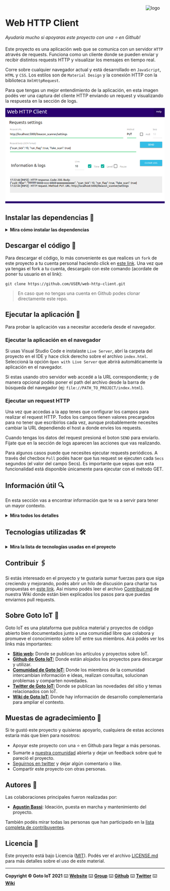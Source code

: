 <a href="https://www.gotoiot.com/">
    <img src="doc/gotoiot-logo.png" alt="logo" title="Goto IoT" align="right" width="60" height="60" />
</a>

Web HTTP Client
===============

*Ayudaría mucho si apoyaras este proyecto con una ⭐ en Github!*

Este proyecto es una aplicación web que se comunica con un servidor `HTTP` através de requests. Funciona como un cliente donde se pueden enviar y recibir distintos requests HTTP y visualizar los mensajes en tiempo real.

Corre sobre cualquier navegador actual y está desarrollado en `JavaScript`, `HTML` y `CSS`. Los estilos son de `Material Design` y la conexión HTTP con la biblioteca `XmlHttpRequest`.

Para que tengas un mejor entendimiento de la aplicación, en esta imagen podés ver una captura del cliente HTTP enviando un request y visualizando la respuesta en la sección de logs.

![HTTP Client Running](doc/http-client-running.png)

## Instalar las dependencias 🔩

<details><summary><b>Mira cómo instalar las dependencias</b></summary><br>

Para correr este proyecto solo necesitas un navegador moderno, aunque es preferible que lo accedas desde un servidor web. Cualquier servidor es válido, aunque si usas [Visual Studio Code](https://code.visualstudio.com/) podes instalar la extensión [Live Server](https://github.com/ritwickdey/vscode-live-server.git), un servidor web para desarrollo muy fácil y práctico de utilizar. 


</details>

## Descargar el código 💾

Para descargar el código, lo más conveniente es que realices un `fork` de este proyecto a tu cuenta personal haciendo click en [este link](https://github.com/gotoiot/web-http-client/fork). Una vez que ya tengas el fork a tu cuenta, descargalo con este comando (acordate de poner tu usuario en el link):

```
git clone https://github.com/USER/web-http-client.git
```

> En caso que no tengas una cuenta en Github podes clonar directamente este repo.

## Ejecutar la aplicación 🚀

Para probar la aplicación vas a necesitar accederla desde el navegador.

### Ejecutar la aplicación en el navegador

Si usas Visual Studio Code e instalaste `Live Server`, abrí la carpeta del proyecto en el IDE y hace click derecho sobre el archivo `index.html`. Seleccioná la opción `Open with Live Server` que abrirá automáticamente la aplicación en el navegador. 

Si estas usando otro servidor web accedé a la URL correspondiente; y de manera opcional podés poner el path del archivo desde la barra de búsqueda del navegador (ej: `file://PATH_TO_PROJECT/index.html`).

### Ejecutar un request HTTP

Una vez que accedas a la app tenes que configurar los campos para realizar el request HTTP. Todos los campos tienen valores precargados para no tener que escribirlos cada vez, aunque probablemente necesites cambiar la URL dependiendo el host a donde envíes los requests.

Cuando tengas los datos del request presioná el boton `SEND` para enviarlo. Fijate que en la sección de logs aparecen las acciones que vas realizando. 

Para algunos casos puede que necesites ejecutar requests periódicos. A través del checbox `Poll` podés hacer que tus request se ejecuten cada `Secs` segundos (el valor del campo Secs). Es importante que sepas que esta funcionalidad está disponible únicamente para ejecutar con el método GET.

## Información útil 🔍

En esta sección vas a encontrar información que te va a servir para tener un mayor contexto.

<details><summary><b>Mira todos los detalles</b></summary>

### Configuración de los logs

Para las configuraciones de los logs podés setar el numero de líneas que se muestran con el campo `Lines`. El check `Time` imprime la hora mientras que el check `Level` imprime el nivel de loggeo. Si querés pausar la actualización de mensajes en el log chequeá el campo `Pause`. Por último, si querés borrar los mensajes presioná `CLEAR LOG`.

</details>

## Tecnologías utilizadas 🛠️

<details><summary><b>Mira la lista de tecnologías usadas en el proyecto</b></summary><br>

* [Material Design](https://material.io/design) - Bibliotecas de estilo responsive para aplicaciones web.

</details>

## Contribuir 🖇️

Si estás interesado en el proyecto y te gustaría sumar fuerzas para que siga creciendo y mejorando, podés abrir un hilo de discusión para charlar tus propuestas en [este link](https://github.com/gotoiot/web-http-client/issues/new). Así mismo podés leer el archivo [Contribuir.md](https://github.com/gotoiot/gotoiot-doc/wiki/Contribuir) de nuestra Wiki donde están bien explicados los pasos para que puedas enviarnos pull requests.

## Sobre Goto IoT 📖

Goto IoT es una plataforma que publica material y proyectos de código abierto bien documentados junto a una comunidad libre que colabora y promueve el conocimiento sobre IoT entre sus miembros. Acá podés ver los links más importantes:

* **[Sitio web](https://www.gotoiot.com/):** Donde se publican los artículos y proyectos sobre IoT. 
* **[Github de Goto IoT:](https://github.com/gotoiot)** Donde están alojados los proyectos para descargar y utilizar. 
* **[Comunidad de Goto IoT:](https://groups.google.com/g/gotoiot)** Donde los miembros de la comunidad intercambian información e ideas, realizan consultas, solucionan problemas y comparten novedades.
* **[Twitter de Goto IoT:](https://twitter.com/gotoiot)** Donde se publican las novedades del sitio y temas relacionados con IoT.
* **[Wiki de Goto IoT:](https://github.com/gotoiot/doc/wiki)** Donde hay información de desarrollo complementaria para ampliar el contexto.

## Muestas de agradecimiento 🎁

Si te gustó este proyecto y quisieras apoyarlo, cualquiera de estas acciones estaría más que bien para nosotros:

* Apoyar este proyecto con una ⭐ en Github para llegar a más personas.
* Sumarte a [nuestra comunidad](https://groups.google.com/g/gotoiot) abierta y dejar un feedback sobre qué te pareció el proyecto.
* [Seguirnos en twitter](https://github.com/gotoiot/doc/wiki) y dejar algún comentario o like.
* Compartir este proyecto con otras personas.

## Autores 👥

Las colaboraciones principales fueron realizadas por:

* **[Agustin Bassi](https://github.com/agustinBassi)**: Ideación, puesta en marcha y mantenimiento del proyecto.

También podés mirar todas las personas que han participado en la [lista completa de contribuyentes](https://github.com/web-http-client/contributors).

## Licencia 📄

Este proyecto está bajo Licencia ([MIT](https://choosealicense.com/licenses/mit/)). Podés ver el archivo [LICENSE.md](LICENSE.md) para más detalles sobre el uso de este material.

---

**Copyright © Goto IoT 2021** ⌨️ [**Website**](https://www.gotoiot.com) ⌨️ [**Group**](https://groups.google.com/g/gotoiot) ⌨️ [**Github**](https://www.github.com/gotoiot) ⌨️ [**Twitter**](https://www.twitter.com/gotoiot) ⌨️ [**Wiki**](https://github.com/gotoiot/doc/wiki)
